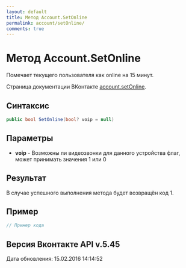 ```yaml
---
layout: default
title: Метод Account.SetOnline
permalink: account/setOnline/
comments: true
---
```

# Метод Account.SetOnline
Помечает текущего пользователя как online на 15 минут.

Страница документации ВКонтакте [account.setOnline](https://vk.com/dev/account.setOnline).

## Синтаксис
``` csharp
public bool SetOnline(bool? voip = null)
```

## Параметры
+ **voip** - Возможны ли видеозвонки для данного устройства флаг, может принимать значения 1 или 0

## Результат
В случае успешного выполнения метода будет возвращён код 1.

## Пример
``` csharp
// Пример кода
```

## Версия Вконтакте API v.5.45
Дата обновления: 15.02.2016 14:14:52

